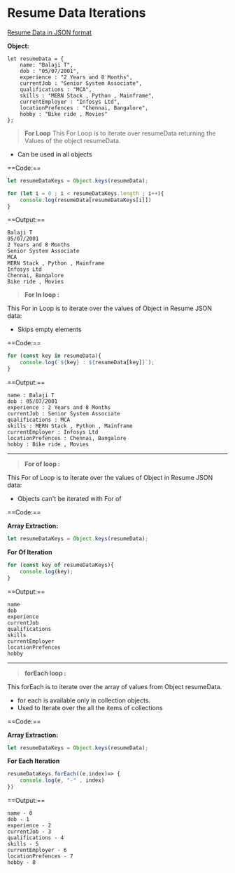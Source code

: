 # Resume Data Iterations

[Resume Data in JSON format](https://github.com/tsk-balaji/MainBootCamp/blob/main/Tasks/Tasks/Task%205/Resume%20JSON.md)

**Object:**
```JS
let resumeData = {
    name: "Balaji T",
    dob : "05/07/2001",
    experience : "2 Years and 8 Months",
    currentJob : "Senior System Associate",
    qualifications : "MCA",
    skills : "MERN Stack , Python , Mainframe",
    currentEmployer : "Infosys Ltd",
    locationPrefences : "Chennai, Bangalore",
    hobby : "Bike ride , Movies"   
};
```

> **For Loop**
This For Loop is to iterate over resumeData returning the Values of the object resumeData.
- Can be used in all objects

==Code:==

```js
let resumeDataKeys = Object.keys(resumeData);

for (let i = 0 ; i < resumeDataKeys.length ; i++){
    console.log(resumeData[resumeDataKeys[i]])
}
```

==Output:==

```
Balaji T
05/07/2001
2 Years and 8 Months
Senior System Associate
MCA
MERN Stack , Python , Mainframe
Infosys Ltd
Chennai, Bangalore
Bike ride , Movies
```



> **For In loop :**

This For in Loop is to iterate over the values of Object in Resume JSON data:
- Skips empty elements





==Code:==

```js
for (const key in resumeData){
    console.log(`${key} : ${resumeData[key]}`);
}

```

==Output:==
```
name : Balaji T
dob : 05/07/2001
experience : 2 Years and 8 Months
currentJob : Senior System Associate
qualifications : MCA
skills : MERN Stack , Python , Mainframe
currentEmployer : Infosys Ltd
locationPrefences : Chennai, Bangalore
hobby : Bike ride , Movies
```
-------

> **For of loop :** 

This For of Loop is to iterate over the values of Object in Resume JSON data:

- Objects can't be iterated with For of


==Code:==

**Array Extraction:**

```js
let resumeDataKeys = Object.keys(resumeData);
```

**For Of Iteration**

```js
for (const key of resumeDataKeys){
    console.log(key);
}
```
==Output:==

```
name
dob
experience
currentJob
qualifications
skills
currentEmployer
locationPrefences
hobby
```

---

> **forEach loop :**


This forEach is to iterate over the array of values from Object resumeData.
- for each is available only in collection objects.
- Used to Iterate over the all the items of collections
  


==Code:==

**Array Extraction:**

```js
let resumeDataKeys = Object.keys(resumeData);
```

**For Each Iteration**

```js
resumeDataKeys.forEach((e,index)=> {
    console.log(e, "-" , index)
})
```


==Output:==
```
name - 0
dob - 1
experience - 2
currentJob - 3
qualifications - 4
skills - 5
currentEmployer - 6
locationPrefences - 7
hobby - 8
```

